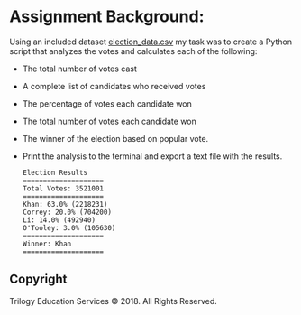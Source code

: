 # Assignment Background:

Using an included dataset [election_data.csv](PyPoll/Resources/election_data.csv) my task was to create a Python script that analyzes the votes and calculates each of the following:

* The total number of votes cast

* A complete list of candidates who received votes

* The percentage of votes each candidate won

* The total number of votes each candidate won

* The winner of the election based on popular vote.

* Print the analysis to the terminal and export a text file with the results.

  ```text
  Election Results
  ====================
  Total Votes: 3521001
  ====================
  Khan: 63.0% (2218231)
  Correy: 20.0% (704200)
  Li: 14.0% (492940)
  O'Tooley: 3.0% (105630)
  ====================
  Winner: Khan
  ====================  
  ```

## Copyright

Trilogy Education Services © 2018. All Rights Reserved.
